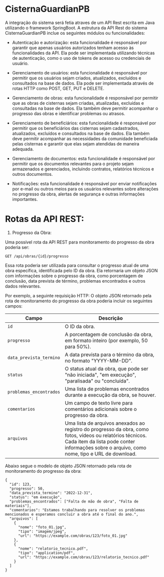 # CisternaGuardianPB

A integração do sistema será fetia atraves de um API Rest escrita em Java utilizando o framework SpringBoot. A estrutura da API Rest do sistema CisternaGuardianPB inclue os seguintes módulos ou funcionalidades:

- Autenticação e autorização: esta funcionalidade é responsável por garantir que apenas usuários autorizados tenham acesso às funcionalidades da API. Ela pode ser implementada utilizando técnicas de autenticação, como o uso de tokens de acesso ou credenciais de usuário.

- Gerenciamento de usuários: esta funcionalidade é responsável por permitir que os usuários sejam criados, atualizados, excluídos e consultados na base de dados. Ela pode ser implementada através de rotas HTTP como POST, GET, PUT e DELETE.

- Gerenciamento de obras: esta funcionalidade é responsável por permitir que as obras de cisternas sejam criadas, atualizadas, excluídas e consultadas na base de dados. Ela também deve permitir acompanhar o progresso das obras e identificar problemas ou atrasos.

- Gerenciamento de beneficiários: esta funcionalidade é responsável por permitir que os beneficiários das cisternas sejam cadastrados, atualizados, excluídos e consultados na base de dados. Ela também deve permitir acompanhar as necessidades da comunidade beneficiada pelas cisternas e garantir que elas sejam atendidas de maneira adequada.

- Gerenciamento de documentos: esta funcionalidade é responsável por permitir que os documentos relevantes para o projeto sejam armazenados e gerenciados, incluindo contratos, relatórios técnicos e outros documentos.

- Notificações: esta funcionalidade é responsável por enviar notificações por e-mail ou outros meios para os usuários relevantes sobre alterações no progresso da obra, alertas de segurança e outras informações importantes.


# Rotas da API REST:

1. Progresso da Obra:  

Uma possível rota da API REST para monitoramento do progresso da obra poderia ser:

`GET /api/obras/{id}/progresso`

Essa rota poderia ser utilizada para consultar o progresso atual de uma obra específica, identificada pelo ID da obra. Ela retornaria um objeto JSON com informações sobre o progresso da obra, como porcentagem de conclusão, data prevista de término, problemas encontrados e outros dados relevantes.

Por exemplo, a seguinte requisição HTTP:
O objeto JSON retornado pela rota de monitoramento do progresso da obra poderia incluir os seguintes campos:

| Campo          | Descrição                                                                                                                   |
|----------------|-----------------------------------------------------------------------------------------------------------------------------|
| `id`           | O ID da obra.                                                                                                              |
| `progresso`    | A porcentagem de conclusão da obra, em formato inteiro (por exemplo, 50 para 50%).                                        |
| `data_prevista_termino` | A data prevista para o término da obra, no formato "YYYY-MM-DD".                                                     |
| `status`       | O status atual da obra, que pode ser "não iniciada", "em execução", "paralisada" ou "concluída".                           |
| `problemas_encontrados` | Uma lista de problemas encontrados durante a execução da obra, se houver.                                             |
| `comentarios`  | Um campo de texto livre para comentários adicionais sobre o progresso da obra.                                            |
| `arquivos`     | Uma lista de arquivos anexados ao registro do progresso da obra, como fotos, vídeos ou relatórios técnicos. Cada item da lista pode conter informações sobre o arquivo, como nome, tipo e URL de download. |

Abaixo segue o modelo de objeto JSON retornado pela rota de monitoramento do progresso da obra:

``` lang-js
{
  "id": 123,
  "progresso": 50,
  "data_prevista_termino": "2022-12-31",
  "status": "em execução",
  "problemas_encontrados": ["Falta de mão de obra", "Falta de materiais"],
  "comentarios": "Estamos trabalhando para resolver os problemas mencionados e esperamos concluir a obra até o final do ano.",
  "arquivos": [
    {
      "nome": "foto_01.jpg",
      "tipo": "imagem/jpeg",
      "url": "https://example.com/obras/123/foto_01.jpg"
    },
    {
      "nome": "relatorio_tecnico.pdf",
      "tipo": "application/pdf",
      "url": "https://example.com/obras/123/relatorio_tecnico.pdf"
    }
  ]
}

```


